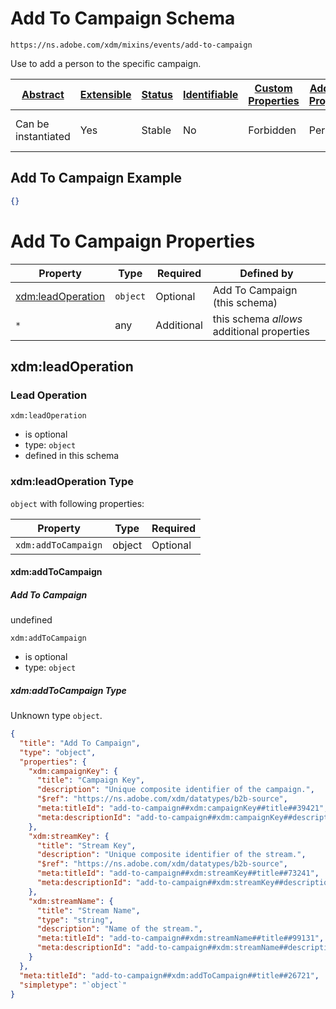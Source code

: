 
# Add To Campaign Schema

```
https://ns.adobe.com/xdm/mixins/events/add-to-campaign
```

Use to add a person to the specific campaign.

| [Abstract](../../../../abstract.md) | [Extensible](../../../../extensions.md) | [Status](../../../../status.md) | [Identifiable](../../../../id.md) | [Custom Properties](../../../../extensions.md) | [Additional Properties](../../../../extensions.md) | Defined In |
|-------------------------------------|-----------------------------------------|---------------------------------|-----------------------------------|------------------------------------------------|----------------------------------------------------|------------|
| Can be instantiated | Yes | Stable | No | Forbidden | Permitted | [fieldgroups/experience-event/events/add-to-campaign.schema.json](fieldgroups/experience-event/events/add-to-campaign.schema.json) |

## Add To Campaign Example
```json
{}
```

# Add To Campaign Properties

| Property | Type | Required | Defined by |
|----------|------|----------|------------|
| [xdm:leadOperation](#xdmleadoperation) | `object` | Optional | Add To Campaign (this schema) |
| `*` | any | Additional | this schema *allows* additional properties |

## xdm:leadOperation
### Lead Operation

`xdm:leadOperation`
* is optional
* type: `object`
* defined in this schema

### xdm:leadOperation Type


`object` with following properties:


| Property | Type | Required |
|----------|------|----------|
| `xdm:addToCampaign`| object | Optional |



#### xdm:addToCampaign
##### Add To Campaign

undefined

`xdm:addToCampaign`
* is optional
* type: `object`

##### xdm:addToCampaign Type

Unknown type `object`.

```json
{
  "title": "Add To Campaign",
  "type": "object",
  "properties": {
    "xdm:campaignKey": {
      "title": "Campaign Key",
      "description": "Unique composite identifier of the campaign.",
      "$ref": "https://ns.adobe.com/xdm/datatypes/b2b-source",
      "meta:titleId": "add-to-campaign##xdm:campaignKey##title##39421",
      "meta:descriptionId": "add-to-campaign##xdm:campaignKey##description##67731"
    },
    "xdm:streamKey": {
      "title": "Stream Key",
      "description": "Unique composite identifier of the stream.",
      "$ref": "https://ns.adobe.com/xdm/datatypes/b2b-source",
      "meta:titleId": "add-to-campaign##xdm:streamKey##title##73241",
      "meta:descriptionId": "add-to-campaign##xdm:streamKey##description##39201"
    },
    "xdm:streamName": {
      "title": "Stream Name",
      "type": "string",
      "description": "Name of the stream.",
      "meta:titleId": "add-to-campaign##xdm:streamName##title##99131",
      "meta:descriptionId": "add-to-campaign##xdm:streamName##description##27331"
    }
  },
  "meta:titleId": "add-to-campaign##xdm:addToCampaign##title##26721",
  "simpletype": "`object`"
}
```









